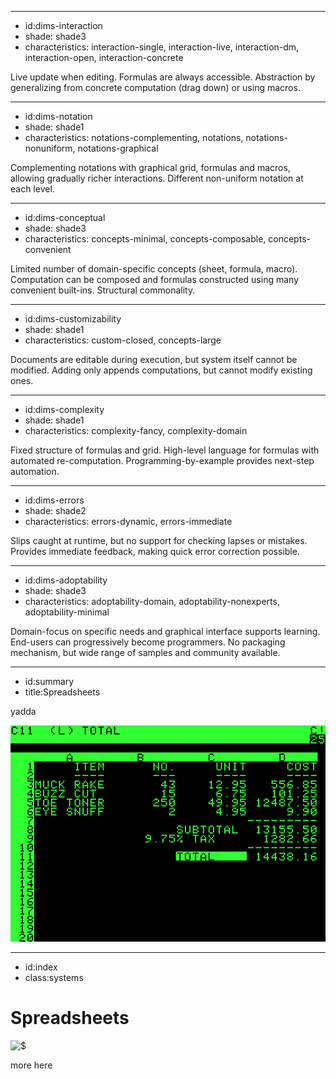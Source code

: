 ----------------------------------------------------------------------------------------------------
- id:dims-interaction
- shade: shade3
- characteristics: interaction-single, interaction-live, interaction-dm, interaction-open, interaction-concrete

Live update when editing. Formulas are always accessible.
Abstraction by generalizing from concrete computation (drag down) or using macros.

----------------------------------------------------------------------------------------------------
- id:dims-notation
- shade: shade1
- characteristics: notations-complementing, notations, notations-nonuniform, notations-graphical

Complementing notations with graphical grid, formulas and macros, allowing gradually richer interactions.
Different non-uniform notation at each level.

----------------------------------------------------------------------------------------------------
- id:dims-conceptual
- shade: shade3
- characteristics: concepts-minimal, concepts-composable, concepts-convenient

Limited number of domain-specific concepts (sheet, formula, macro).
Computation can be composed and formulas constructed using many convenient built-ins. Structural commonality.

----------------------------------------------------------------------------------------------------
- id:dims-customizability
- shade: shade1
- characteristics: custom-closed, concepts-large

Documents are editable during execution, but system itself cannot be modified.
Adding only appends computations, but cannot modify existing ones.

----------------------------------------------------------------------------------------------------
- id:dims-complexity
- shade: shade1
- characteristics: complexity-fancy, complexity-domain

Fixed structure of formulas and grid. High-level language for formulas with automated re-computation.
Programming-by-example provides next-step automation.

----------------------------------------------------------------------------------------------------
- id:dims-errors
- shade: shade2
- characteristics: errors-dynamic, errors-immediate

Slips caught at runtime, but no support for checking lapses or mistakes.
Provides immediate feedback, making quick error correction possible.

----------------------------------------------------------------------------------------------------
- id:dims-adoptability
- shade: shade3
- characteristics: adoptability-domain, adoptability-nonexperts, adoptability-minimal

Domain-focus on specific needs and graphical interface supports learning. End-users can progressively become programmers.
No packaging mechanism, but wide range of samples and community available.

----------------------------------------------------------------------------------------------------
- id:summary
- title:Spreadsheets

yadda

![](img/sys/visicalc.png)


----------------------------------------------------------------------------------------------------
- id:index
- class:systems

# Spreadsheets

![$](content=summary,link=index)

more here

